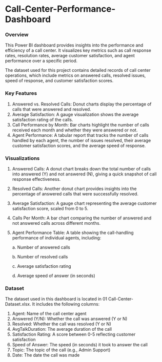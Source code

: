 # Call-Center-Performance-Dashboard

### Overview
This Power BI dashboard provides insights into the performance and efficiency of a call center. It visualizes key metrics such as call response rates, resolution rates, average customer satisfaction, and agent performance over a specific period.

The dataset used for this project contains detailed records of call center operations, which include metrics on answered calls, resolved issues, speed of response, and customer satisfaction scores.

### Key Features

1. Answered vs. Resolved Calls: Donut charts display the percentage of calls that were answered and resolved.
2. Average Satisfaction: A gauge visualization shows the average satisfaction rating of the calls.
3. Call Performance by Month: Bar charts highlight the number of calls received each month and whether they were answered or not.
4. Agent Performance: A tabular report that tracks the number of calls handled by each agent, the number of issues resolved, their average customer satisfaction scores, and the average speed of response.

### Visualizations

1. Answered Calls: A donut chart breaks down the total number of calls into answered (Y) and not answered (N), giving a quick snapshot of call response effectiveness.
2. Resolved Calls: Another donut chart provides insights into the percentage of answered calls that were successfully resolved.
3. Average Satisfaction: A gauge chart representing the average customer satisfaction score, scaled from 0 to 5.
4. Calls Per Month: A bar chart comparing the number of answered and not answered calls across different months.
5. Agent Performance Table: A table showing the call-handling performance of individual agents, including:
   
   a. Number of answered calls
   
   b. Number of resolved calls
   
   c. Average satisfaction rating
   
   d. Average speed of answer (in seconds)

### Dataset

The dataset used in this dashboard is located in 01 Call-Center-Dataset.xlsx. It includes the following columns:

1. Agent: Name of the call center agent
2. Answered (Y/N): Whether the call was answered (Y or N)
3. Resolved: Whether the call was resolved (Y or N)
4. AvgTalkDuration: The average duration of the call
5. Satisfaction Rating: A score between 0-5 reflecting customer satisfaction
6. Speed of Answer: The speed (in seconds) it took to answer the call
7. Topic: The topic of the call (e.g., Admin Support)
8. Date: The date the call was made


